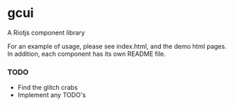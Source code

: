 # gcui
A Riotjs component library

For an example of usage, please see index.html, and the demo html pages.  In addition, each component has
its own README file.

### TODO
* Find the glitch crabs
* Implement any TODO's
